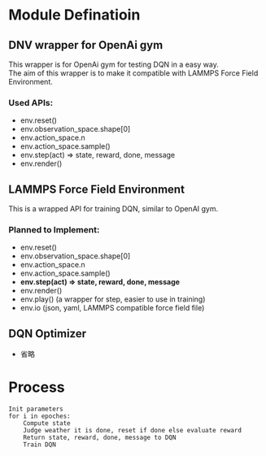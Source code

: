 # Module Definatioin #
## DNV wrapper for OpenAi gym ##
This wrapper is for OpenAi gym for testing DQN in a easy way.  
The aim of this wrapper is to make it compatible with LAMMPS Force Field Environment.

### Used APIs: ###
- env.reset()
- env.observation_space.shape[0]
- env.action_space.n
- env.action_space.sample()
- env.step(act) => state, reward, done, message
- env.render()

## LAMMPS Force Field Environment ##
This is a wrapped API for training DQN, similar to OpenAI gym.

### Planned to Implement: ###
- env.reset()
- env.observation_space.shape[0]
- env.action_space.n
- env.action_space.sample()
- **env.step(act) => state, reward, done, message**
- env.render()
- env.play() (a wrapper for step, easier to use in training)
- env.io (json, yaml, LAMMPS compatible force field file)

## DQN Optimizer ##
- 省略

# Process #
```
Init parameters  
for i in epoches:  
	Compute state  
	Judge weather it is done, reset if done else evaluate reward  
	Return state, reward, done, message to DQN  
	Train DQN  
```
